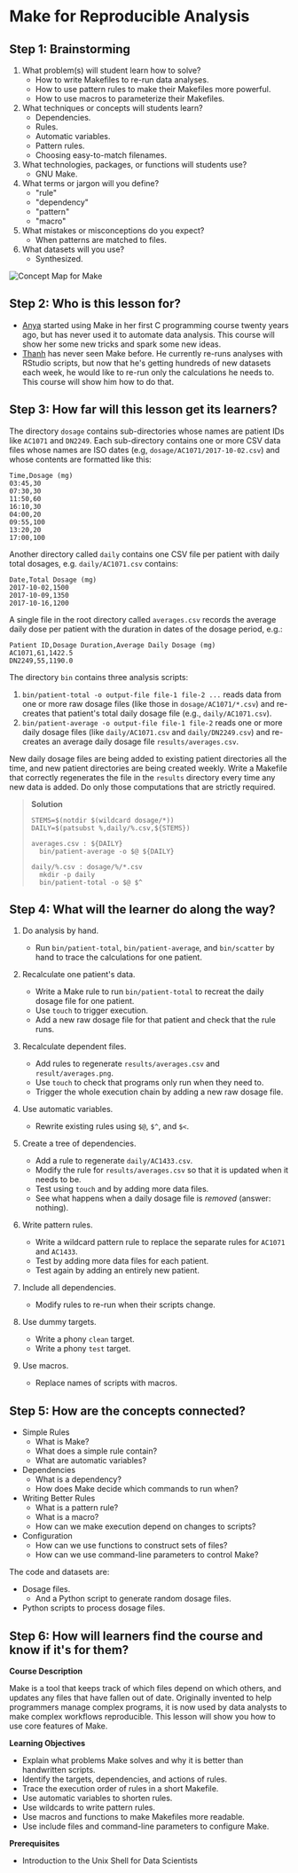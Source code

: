 # Make for Reproducible Analysis

<!-- -------------------------------------------------------------------------------- -->

## Step 1: Brainstorming

1. What problem(s) will student learn how to solve?
   - How to write Makefiles to re-run data analyses.
   - How to use pattern rules to make their Makefiles more powerful.
   - How to use macros to parameterize their Makefiles.
2. What techniques or concepts will students learn?
   - Dependencies.
   - Rules.
   - Automatic variables.
   - Pattern rules.
   - Choosing easy-to-match filenames.
3. What technologies, packages, or functions will students use?
   - GNU Make.
4. What terms or jargon will you define?
   - "rule"
   - "dependency"
   - "pattern"
   - "macro"
5. What mistakes or misconceptions do you expect?
   - When patterns are matched to files.
8. What datasets will you use?
   - Synthesized.

![Concept Map for Make](design/concept.svg)

<!-- -------------------------------------------------------------------------------- -->

## Step 2: Who is this lesson for?

- [Anya](https://github.com/datacamp/learner-profiles#anya)
  started using Make in her first C programming course twenty years ago,
  but has never used it to automate data analysis.
  This course will show her some new tricks and spark some new ideas.
- [Thanh](https://github.com/datacamp/learner-profiles#thanh)
  has never seen Make before.
  He currently re-runs analyses with RStudio scripts,
  but now that he's getting hundreds of new datasets each week,
  he would like to re-run only the calculations he needs to.
  This course will show him how to do that.

<!-- -------------------------------------------------------------------------------- -->

## Step 3: How far will this lesson get its learners?

The directory `dosage` contains sub-directories whose names are patient IDs
like `AC1071` and `DN2249`.
Each sub-directory contains one or more CSV data files whose names are ISO dates
(e.g, `dosage/AC1071/2017-10-02.csv`)
and whose contents are formatted like this:

```
Time,Dosage (mg)
03:45,30
07:30,30
11:50,60
16:10,30
04:00,20
09:55,100
13:20,20
17:00,100
```

Another directory called `daily` contains one CSV file per patient with daily total dosages,
e.g. `daily/AC1071.csv` contains:

```
Date,Total Dosage (mg)
2017-10-02,1500
2017-10-09,1350
2017-10-16,1200
```

A single file in the root directory called `averages.csv`
records the average daily dose per patient with the duration in dates of the dosage period,
e.g.:

```
Patient ID,Dosage Duration,Average Daily Dosage (mg)
AC1071,61,1422.5
DN2249,55,1190.0
```

The directory `bin` contains three analysis scripts:

1. `bin/patient-total -o output-file file-1 file-2 ...` reads data from one or more raw dosage files
   (like those in `dosage/AC1071/*.csv`)
   and re-creates that patient's total daily dosage file
   (e.g., `daily/AC1071.csv`).
2. `bin/patient-average -o output-file file-1 file-2` reads one or more daily dosage files
   (like `daily/AC1071.csv` and `daily/DN2249.csv`)
   and re-creates an average daily dosage file `results/averages.csv`.

New daily dosage files are being added to existing patient directories all the time,
and new patient directories are being created weekly.
Write a Makefile that correctly regenerates the file in the `results` directory
every time any new data is added.
Do only those computations that are strictly required.

> **Solution**
>
> ```
> STEMS=$(notdir $(wildcard dosage/*))
> DAILY=$(patsubst %,daily/%.csv,${STEMS})
>
> averages.csv : ${DAILY}
> 	bin/patient-average -o $@ ${DAILY}
>
> daily/%.csv : dosage/%/*.csv
> 	mkdir -p daily
> 	bin/patient-total -o $@ $^
> ```

<!-- -------------------------------------------------------------------------------- -->

## Step 4: What will the learner do along the way?

1. Do analysis by hand.
   - Run `bin/patient-total`, `bin/patient-average`, and `bin/scatter` by hand
     to trace the calculations for one patient.

1. Recalculate one patient's data.
   - Write a Make rule to run `bin/patient-total` to recreat the daily dosage file for one patient.
   - Use `touch` to trigger execution.
   - Add a new raw dosage file for that patient and check that the rule runs.

1. Recalculate dependent files.
   - Add rules to regenerate `results/averages.csv` and `result/averages.png`.
   - Use `touch` to check that programs only run when they need to.
   - Trigger the whole execution chain by adding a new raw dosage file.

1. Use automatic variables.
   - Rewrite existing rules using `$@`, `$^`, and `$<`.

1. Create a tree of dependencies.
   - Add a rule to regenerate `daily/AC1433.csv`.
   - Modify the rule for `results/averages.csv` so that it is updated when it needs to be.
   - Test using `touch` and by adding more data files.
   - See what happens when a daily dosage file is *removed* (answer: nothing).

1. Write pattern rules.
   - Write a wildcard pattern rule to replace the separate rules for `AC1071` and `AC1433`.
   - Test by adding more data files for each patient.
   - Test again by adding an entirely new patient.

1. Include all dependencies.
   - Modify rules to re-run when their scripts change.

1. Use dummy targets.
   - Write a phony `clean` target.
   - Write a phony `test` target.

1. Use macros.
   - Replace names of scripts with macros.

<!-- -------------------------------------------------------------------------------- -->

## Step 5: How are the concepts connected?

- Simple Rules
  - What is Make?
  - What does a simple rule contain?
  - What are automatic variables?
- Dependencies
  - What is a dependency?
  - How does Make decide which commands to run when?
- Writing Better Rules
  - What is a pattern rule?
  - What is a macro?
  - How can we make execution depend on changes to scripts?
- Configuration
  - How can we use functions to construct sets of files?
  - How can we use command-line parameters to control Make?

The code and datasets are:

- Dosage files.
  - And a Python script to generate random dosage files.
- Python scripts to process dosage files.

<!-- -------------------------------------------------------------------------------- -->

## Step 6: How will learners find the course and know if it's for them?

**Course Description**

Make is a tool that keeps track of which files depend on which others,
and updates any files that have fallen out of date.  Originally
invented to help programmers manage complex programs, it is now used
by data analysts to make complex workflows reproducible.  This lesson
will show you how to use core features of Make.

**Learning Objectives**

- Explain what problems Make solves and why it is better than handwritten scripts.
- Identify the targets, dependencies, and actions of rules.
- Trace the execution order of rules in a short Makefile.
- Use automatic variables to shorten rules.
- Use wildcards to write pattern rules.
- Use macros and functions to make Makefiles more readable.
- Use include files and command-line parameters to configure Make.

**Prerequisites**

- Introduction to the Unix Shell for Data Scientists
